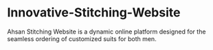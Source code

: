 # Innovative-Stitching-Website
Ahsan Stitching Website is a dynamic online platform designed for the seamless ordering of customized suits for both men. 

